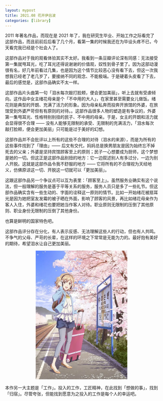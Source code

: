 ```yaml
---
layout: mypost
title: 2021.08 花开伊吕波
categories: [library]
---
```


2011 年著名作品，而现在是 2021 年了，我在研究生毕业、开始工作之际看完了这部作品，而且前前后后看了几个月，看第一集的时候我还在为毕设头疼不已，今天看完我已经是个社会人了。

这部作品对于我的观看体验其实不太好。我看到一条豆瓣评论深有同感：无法接受第一集就甩耳光，吃了耳光还得说谢谢的价值观，奴性到骨子里了。因为这部动漫很有名，好几年前看过几集，也是因为这个情节比较恶心没有看下去，但这一次我想我已经老了老几岁了，要接纳不同的观念、不能极端。于是硬着头皮看了下去，最后的感觉是，这部作品确实不太一样。

这部作品片头曲第一句「泪水每次敲打脸颊，便会更加美丽」，听上去就有受虐倾向。这作品中女主绪花母亲是个「不中用的大人」，在家里甚至需要女儿做饭。绪花则是典型的开朗、充满了活力的形象。因为母亲私奔而投奔开旅馆的外婆，在旅馆受到外婆严苛但有有原则的对待。。这部作品很多人物的塑造是有争议的，外婆第一集甩耳光、性格特别别扭的民子、不中用的母亲。于是，女主的开朗和活力就会显得很不合理 —— 没有人能够无限制的承受、无限制的充满活力，「泪水每次敲打脸颊，便会更加美丽」只可能是过于美好的幻想。

这部作品并不会批评以上所有的这些不合理的对待（泪水的来源），而是为所有的这些事件找到了「理由」—— 后文有交代，妈妈总是换男朋友是因为始终忘不掉死去的父亲；外婆是坚持宾馆顾客至上的原则；民子一心想要成为厨师，这个梦想是她的一切。但这正是这部作品别扭的地方：它一边叙述别人有多过分，一边为别人开脱。这就是这部作品令我不舒服的地方 —— 它将所有的不合理视为天经地义，仿佛原谅这一切、开脱这一切就可以「更加美丽」。

这跟这部作品另一个争议点可以互为表里：「顾客至上」。虽然服务业确实有这个说法，但一般理解的服务是基于平等关系的服务，服务人员只是多了一些礼节。但这部作品确实含有一些生动的、字面的诠释这一原则的情节。比如一开始绪花被扇耳光是因为她把室友发霉的被子晒在外面，影响了顾客的风景，再比如绪花母亲作为客人入住，外婆和绪花也要把她当作客人对待。职业原则无限制的压倒了其他原则、职业身份无限制的压倒了其他身份。

也算是鲜明的国家特色吧。

这部作品评分存在分化，有人表示反感、无法理解这些人的行动，但也有人共鸣。不争气的父母、严苛的长辈，在这样的环境之下常常是无能为力的。最好抱有美好的期待，希望泪水让自己更加美丽。

<center>
<img src="../../posts/2021-library/hana.webp" width="60%" alt=""/>
</center>

本作另一大主题是「工作」。投入的工作，工匠精神，在此找到「想做的事」，找到「归宿」。尽管夸张，但能找到愿意为之投入的工作是每个人的幸运吧。
